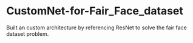 # CustomNet-for-Fair_Face_dataset
Built an custom architecture by referencing ResNet to solve the fair face dataset problem.
